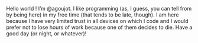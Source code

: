 Hello world ! I’m @agoujot. I like programming (as, I guess, you can tell from by being here) in my free time (that tends to be late, though). I am here because I have very limited trust in all devices on which I code and I would prefer not to lose hours of work because one of them decides to die. Have a good day (or night, or whatever)!
